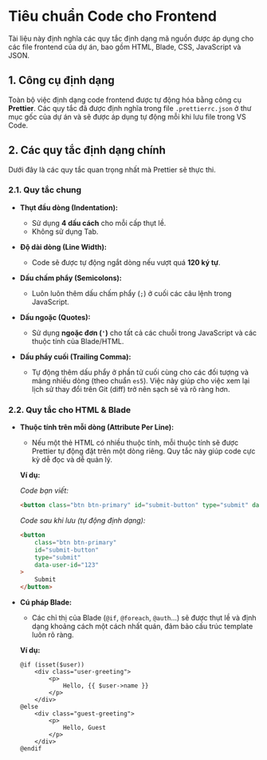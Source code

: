 
# Tiêu chuẩn Code cho Frontend

Tài liệu này định nghĩa các quy tắc định dạng mã nguồn được áp dụng cho các file frontend của dự án, bao gồm HTML, Blade, CSS, JavaScript và JSON.

## 1. Công cụ định dạng

Toàn bộ việc định dạng code frontend được tự động hóa bằng công cụ **Prettier**. Các quy tắc đã được định nghĩa trong file `.prettierrc.json` ở thư mục gốc của dự án và sẽ được áp dụng tự động mỗi khi lưu file trong VS Code.

## 2. Các quy tắc định dạng chính

Dưới đây là các quy tắc quan trọng nhất mà Prettier sẽ thực thi.

### 2.1. Quy tắc chung

-   **Thụt đầu dòng (Indentation):**
    -   Sử dụng **4 dấu cách** cho mỗi cấp thụt lề.
    -   Không sử dụng Tab.

-   **Độ dài dòng (Line Width):**
    -   Code sẽ được tự động ngắt dòng nếu vượt quá **120 ký tự**.

-   **Dấu chấm phẩy (Semicolons):**
    -   Luôn luôn thêm dấu chấm phẩy (`;`) ở cuối các câu lệnh trong JavaScript.

-   **Dấu ngoặc (Quotes):**
    -   Sử dụng **ngoặc đơn (`'`)** cho tất cả các chuỗi trong JavaScript và các thuộc tính của Blade/HTML.

-   **Dấu phẩy cuối (Trailing Comma):**
    -   Tự động thêm dấu phẩy ở phần tử cuối cùng cho các đối tượng và mảng nhiều dòng (theo chuẩn `es5`). Việc này giúp cho việc xem lại lịch sử thay đổi trên Git (diff) trở nên sạch sẽ và rõ ràng hơn.

### 2.2. Quy tắc cho HTML & Blade

-   **Thuộc tính trên mỗi dòng (Attribute Per Line):**
    -   Nếu một thẻ HTML có nhiều thuộc tính, mỗi thuộc tính sẽ được Prettier tự động đặt trên một dòng riêng. Quy tắc này giúp code cực kỳ dễ đọc và dễ quản lý.

    **Ví dụ:**

    *Code bạn viết:*
    ```html
    <button class="btn btn-primary" id="submit-button" type="submit" data-user-id="123">Submit</button>
    ```

    *Code sau khi lưu (tự động định dạng):*
    ```html
    <button
        class="btn btn-primary"
        id="submit-button"
        type="submit"
        data-user-id="123"
    >
        Submit
    </button>
    ```

-   **Cú pháp Blade:**
    -   Các chỉ thị của Blade (`@if`, `@foreach`, `@auth`...) sẽ được thụt lề và định dạng khoảng cách một cách nhất quán, đảm bảo cấu trúc template luôn rõ ràng.

    **Ví dụ:**

    ```blade
    @if (isset($user))
        <div class="user-greeting">
            <p>
                Hello, {{ $user->name }}
            </p>
        </div>
    @else
        <div class="guest-greeting">
            <p>
                Hello, Guest
            </p>
        </div>
    @endif
    ```
